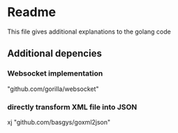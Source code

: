 # Readme #

This file gives additional explanations to the golang code

## Additional depencies ##

### Websocket implementation ###

"github.com/gorilla/websocket"

### directly transform XML file into JSON ###

xj "github.com/basgys/goxml2json"
